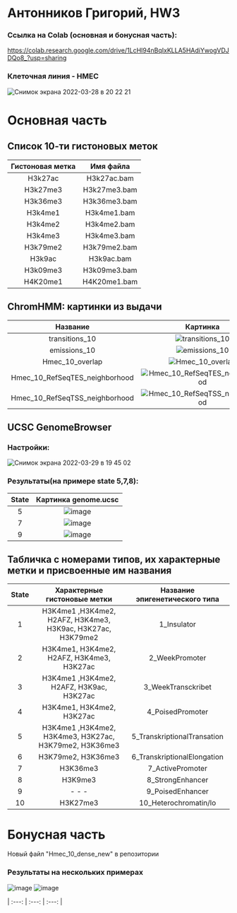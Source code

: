 # Антонников Григорий, HW3

### Ссылка на Colab (основная и бонусная часть): 
https://colab.research.google.com/drive/1LcHI94nBqIxKLLA5HAdiYwogVDJDQo8_?usp=sharing
### Клеточная линия - HMEC

![Снимок экрана 2022-03-28 в 20 22 21](https://user-images.githubusercontent.com/93208971/160468579-194e0c8c-e742-49fa-88be-1d5cab492cf0.png)

# Основная часть

## Список 10-ти гистоновых меток

| Гистоновая метка | Имя файла | 
| :---: | :---: | 
| H3k27ac | H3k27ac.bam |
| H3k27me3| H3k27me3.bam |
|H3k36me3 | H3k36me3.bam |
|H3k4me1 | H3k4me1.bam |
|H3k4me2 | H3k4me2.bam |
|H3k4me3 | H3k4me3.bam |
|H3k79me2 | H3k79me2.bam |
|H3k9ac | H3k9ac.bam |
|H3k09me3 | H3k09me3.bam |
|H4K20me1 | H4K20me1.bam |

## ChromHMM: картинки из выдачи
| Название | Картинка | 
| :---: | :---: | 
|transitions_10| ![transitions_10](https://user-images.githubusercontent.com/93208971/160502012-51d0b0f5-43f1-410b-980e-9370fcea15e4.png)|
|emissions_10| ![emissions_10](https://user-images.githubusercontent.com/93208971/160501973-30db0046-58d5-4351-b8bd-4f348a6c37e9.png)|
|Hmec_10_overlap|![Hmec_10_overlap](https://user-images.githubusercontent.com/93208971/160501992-73f7044a-4944-420f-82c6-fa9be9dd7433.png)|
|Hmec_10_RefSeqTES_neighborhood|![Hmec_10_RefSeqTES_neighborhood](https://user-images.githubusercontent.com/93208971/160502061-2e98d87c-93ad-4d94-be67-ce988ec855e8.png)|
|Hmec_10_RefSeqTSS_neighborhood|![Hmec_10_RefSeqTSS_neighborhood](https://user-images.githubusercontent.com/93208971/160502092-4b089692-19db-4672-b15e-b57ed596107f.png)|
## UCSC GenomeBrowser
### Настройки:
![Снимок экрана 2022-03-29 в 19 45 02](https://user-images.githubusercontent.com/93208971/160663494-8a68a805-d2a3-4e1b-a895-abcd1185ec7f.png)
### Результаты(на примере state 5,7,8):
 | State	 | Картинка genome.ucsc  |
 | :---: | :---: | 
| 5 |![image](https://user-images.githubusercontent.com/93208971/160666253-5a569486-5120-4e84-8ce9-01cba29da0aa.png)|
| 7 |![image](https://user-images.githubusercontent.com/93208971/160665769-c0f64c64-9a01-4312-82cc-a5faa17bb5c5.png)| 
| 9 |![image](https://user-images.githubusercontent.com/93208971/160665167-38154442-6fb7-4cea-9185-fe1d21125b3d.png)|


## Табличка с номерами типов, их характерные метки и присвоенные им названия

 | State	 | Характерные гистоновые метки | Название эпигенетического типа |
 | :---: | :---: | :---: | 
 | 1| H3K4me1 ,H3K4me2, H2AFZ, H3K4me3, H3K9ac, H3K27ac, H3K79me2 |1_Insulator|
 | 2| H3K4me1, H3K4me2, H2AFZ, H3K4me3, H3K27ac |2_WeekPromoter|
 | 3| H3K4me1 ,H3K4me2, H2AFZ, H3K9ac, H3K27ac |3_WeekTransckribet|
 | 4| H3K4me1, H3K4me2, H3K27ac |4_PoisedPromoter|
 | 5| H3K4me1 ,H3K4me2, H3K4me3, H3K27ac, H3K79me2, H3K36me3 |5_TranskriptionalTransation|
 | 6| H3K79me2, H3K36me3 |6_TranskriptionalЕlongation|
 | 7| H3K36me3| 7_ActivePromoter|
 | 8| H3K9me3 |8_StrongЕnhancer|
 | 9| - - - |9_PoisedЕnhancer|
 | 10|  H3K27me3 |10_Heterochromatin/lo|
 
 
# Бонусная часть
Новый файл "Hmec_10_dense_new" в репозитории
### Результаты на нескольких примерах 

![image](https://user-images.githubusercontent.com/93208971/160693364-dbc54635-4eb0-411f-81ad-fc7eb71a7d06.png)
![image](https://user-images.githubusercontent.com/93208971/160693458-c71d9b2e-34bf-4bd9-8684-9ed82a7ba591.png)


 | :---: | :---: | :---: | 
